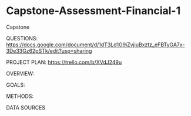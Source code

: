 # Capstone-Assessment-Financial-1

Capstone

QUESTIONS: 
https://docs.google.com/document/d/1dT3Ld1G9iZvjiuBxztz_eFBTyGA7x-3De33Gz62pSTk/edit?usp=sharing

PROJECT PLAN:
https://trello.com/b/XVdJ249u

OVERVIEW:

GOALS:

METHODS:

DATA SOURCES

